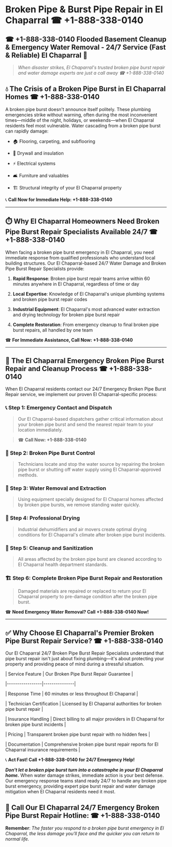 # Broken Pipe & Burst Pipe Repair in El Chaparral ☎ +1-888-338-0140  
## ☎ +1-888-338-0140 Flooded Basement Cleanup & Emergency Water Removal - 24/7 Service (Fast & Reliable) El Chaparral 🚨  

> *When disaster strikes, El Chaparral's trusted broken pipe burst repair and water damage experts are just a call away ☎ +1-888-338-0140*  

## 💧 The Crisis of a Broken Pipe Burst in El Chaparral Homes ☎ +1-888-338-0140  

A broken pipe burst doesn't announce itself politely. These plumbing emergencies strike without warning, often during the most inconvenient times—middle of the night, holidays, or weekends—when El Chaparral residents feel most vulnerable. Water cascading from a broken pipe burst can rapidly damage:  

* 🏠 Flooring, carpeting, and subflooring  
* 🧱 Drywall and insulation  
* ⚡ Electrical systems  
* 🛋️ Furniture and valuables  
* 🏗️ Structural integrity of your El Chaparral property  

📞 **Call Now for Immediate Help: +1-888-338-0140**  

---  

## ⏱️ Why El Chaparral Homeowners Need Broken Pipe Burst Repair Specialists Available 24/7 ☎ +1-888-338-0140  

When facing a broken pipe burst emergency in El Chaparral, you need immediate response from qualified professionals who understand local building structures. Our El Chaparral-based 24/7 Water Damage and Broken Pipe Burst Repair Specialists provide:  

1. **Rapid Response**: Broken pipe burst repair teams arrive within 60 minutes anywhere in El Chaparral, regardless of time or day  
2. **Local Expertise**: Knowledge of El Chaparral's unique plumbing systems and broken pipe burst repair codes  
3. **Industrial Equipment**: El Chaparral's most advanced water extraction and drying technology for broken pipe burst repair  
4. **Complete Restoration**: From emergency cleanup to final broken pipe burst repairs, all handled by one team  

☎ **For Immediate Assistance, Call Now: +1-888-338-0140**  

---  

## 🔧 The El Chaparral Emergency Broken Pipe Burst Repair and Cleanup Process ☎ +1-888-338-0140  

When El Chaparral residents contact our 24/7 Emergency Broken Pipe Burst Repair service, we implement our proven El Chaparral-specific process:  

### 📞 Step 1: Emergency Contact and Dispatch  
> Our El Chaparral-based dispatchers gather critical information about your broken pipe burst and send the nearest repair team to your location immediately.  
> ☎ **Call Now: +1-888-338-0140**  

### 🚿 Step 2: Broken Pipe Burst Control  
> Technicians locate and stop the water source by repairing the broken pipe burst or shutting off water supply using El Chaparral-approved methods.  

### 🌊 Step 3: Water Removal and Extraction  
> Using equipment specially designed for El Chaparral homes affected by broken pipe bursts, we remove standing water quickly.  

### 💨 Step 4: Professional Drying  
> Industrial dehumidifiers and air movers create optimal drying conditions for El Chaparral's climate after broken pipe burst incidents.  

### 🧼 Step 5: Cleanup and Sanitization  
> All areas affected by the broken pipe burst are cleaned according to El Chaparral health department standards.  

### 🏗️ Step 6: Complete Broken Pipe Burst Repair and Restoration  
> Damaged materials are repaired or replaced to return your El Chaparral property to pre-damage condition after the broken pipe burst.  

☎ **Need Emergency Water Removal? Call +1-888-338-0140 Now!**  

---  

## ✅ Why Choose El Chaparral's Premier Broken Pipe Burst Repair Service? ☎ +1-888-338-0140  

Our El Chaparral 24/7 Broken Pipe Burst Repair Specialists understand that pipe burst repair isn't just about fixing plumbing—it's about protecting your property and providing peace of mind during a stressful situation.  

| Service Feature | Our Broken Pipe Burst Repair Guarantee |  
|-----------------|---------------|  
| Response Time | 60 minutes or less throughout El Chaparral |  
| Technician Certification | Licensed by El Chaparral authorities for broken pipe burst repair |  
| Insurance Handling | Direct billing to all major providers in El Chaparral for broken pipe burst incidents |  
| Pricing | Transparent broken pipe burst repair with no hidden fees |  
| Documentation | Comprehensive broken pipe burst repair reports for El Chaparral insurance requirements |  

📞 **Act Fast! Call +1-888-338-0140 for 24/7 Emergency Help!**  

***Don't let a broken pipe burst turn into a catastrophe in your El Chaparral home.*** When water damage strikes, immediate action is your best defense. Our emergency response teams stand ready 24/7 to handle any broken pipe burst emergency, providing expert pipe burst repair and water damage mitigation when El Chaparral residents need it most.  

## 📱 Call Our El Chaparral 24/7 Emergency Broken Pipe Burst Repair Hotline: ☎ +1-888-338-0140  

**Remember**: *The faster you respond to a broken pipe burst emergency in El Chaparral, the less damage you'll face and the quicker you can return to normal life.*